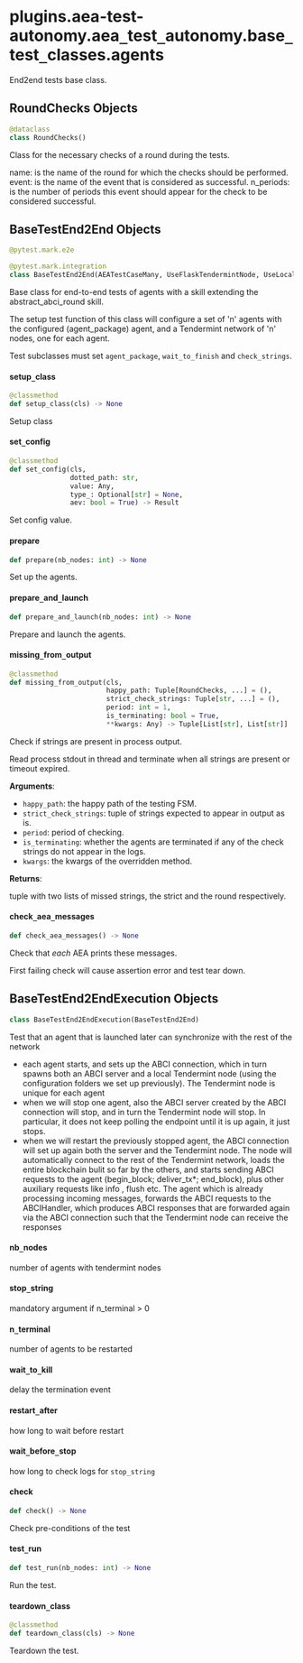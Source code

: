 <a id="plugins.aea-test-autonomy.aea_test_autonomy.base_test_classes.agents"></a>

# plugins.aea-test-autonomy.aea`_`test`_`autonomy.base`_`test`_`classes.agents

End2end tests base class.

<a id="plugins.aea-test-autonomy.aea_test_autonomy.base_test_classes.agents.RoundChecks"></a>

## RoundChecks Objects

```python
@dataclass
class RoundChecks()
```

Class for the necessary checks of a round during the tests.

name: is the name of the round for which the checks should be performed.
event: is the name of the event that is considered as successful.
n_periods: is the number of periods this event should appear for the check to be considered successful.

<a id="plugins.aea-test-autonomy.aea_test_autonomy.base_test_classes.agents.BaseTestEnd2End"></a>

## BaseTestEnd2End Objects

```python
@pytest.mark.e2e

@pytest.mark.integration
class BaseTestEnd2End(AEATestCaseMany, UseFlaskTendermintNode, UseLocalIpfs)
```

Base class for end-to-end tests of agents with a skill extending the abstract_abci_round skill.

The setup test function of this class will configure a set of 'n'
agents with the configured (agent_package) agent, and a Tendermint network
of 'n' nodes, one for each agent.

Test subclasses must set `agent_package`, `wait_to_finish` and `check_strings`.

<a id="plugins.aea-test-autonomy.aea_test_autonomy.base_test_classes.agents.BaseTestEnd2End.setup_class"></a>

#### setup`_`class

```python
@classmethod
def setup_class(cls) -> None
```

Setup class

<a id="plugins.aea-test-autonomy.aea_test_autonomy.base_test_classes.agents.BaseTestEnd2End.set_config"></a>

#### set`_`config

```python
@classmethod
def set_config(cls,
               dotted_path: str,
               value: Any,
               type_: Optional[str] = None,
               aev: bool = True) -> Result
```

Set config value.

<a id="plugins.aea-test-autonomy.aea_test_autonomy.base_test_classes.agents.BaseTestEnd2End.prepare"></a>

#### prepare

```python
def prepare(nb_nodes: int) -> None
```

Set up the agents.

<a id="plugins.aea-test-autonomy.aea_test_autonomy.base_test_classes.agents.BaseTestEnd2End.prepare_and_launch"></a>

#### prepare`_`and`_`launch

```python
def prepare_and_launch(nb_nodes: int) -> None
```

Prepare and launch the agents.

<a id="plugins.aea-test-autonomy.aea_test_autonomy.base_test_classes.agents.BaseTestEnd2End.missing_from_output"></a>

#### missing`_`from`_`output

```python
@classmethod
def missing_from_output(cls,
                        happy_path: Tuple[RoundChecks, ...] = (),
                        strict_check_strings: Tuple[str, ...] = (),
                        period: int = 1,
                        is_terminating: bool = True,
                        **kwargs: Any) -> Tuple[List[str], List[str]]
```

Check if strings are present in process output.

Read process stdout in thread and terminate when all strings are present or timeout expired.

**Arguments**:

- `happy_path`: the happy path of the testing FSM.
- `strict_check_strings`: tuple of strings expected to appear in output as is.
- `period`: period of checking.
- `is_terminating`: whether the agents are terminated if any of the check strings do not appear in the logs.
- `kwargs`: the kwargs of the overridden method.

**Returns**:

tuple with two lists of missed strings, the strict and the round respectively.

<a id="plugins.aea-test-autonomy.aea_test_autonomy.base_test_classes.agents.BaseTestEnd2End.check_aea_messages"></a>

#### check`_`aea`_`messages

```python
def check_aea_messages() -> None
```

Check that *each* AEA prints these messages.

First failing check will cause assertion error and test tear down.

<a id="plugins.aea-test-autonomy.aea_test_autonomy.base_test_classes.agents.BaseTestEnd2EndExecution"></a>

## BaseTestEnd2EndExecution Objects

```python
class BaseTestEnd2EndExecution(BaseTestEnd2End)
```

Test that an agent that is launched later can synchronize with the rest of the network

- each agent starts, and sets up the ABCI connection, which in turn spawns both an ABCI
  server and a local Tendermint node (using the configuration folders we set up previously).
  The Tendermint node is unique for each agent
- when we will stop one agent, also the ABCI server created by the ABCI connection will
  stop, and in turn the Tendermint node will stop. In particular, it does not keep polling
  the endpoint until it is up again, it just stops.
- when we will restart the previously stopped agent, the ABCI connection will set up again
  both the server and the Tendermint node. The node will automatically connect to the rest
  of the Tendermint network, loads the entire blockchain bulit so far by the others, and
  starts sending ABCI requests to the agent (begin_block; deliver_tx*; end_block), plus
  other auxiliary requests like info , flush etc. The agent which is already processing
  incoming messages, forwards the ABCI requests to the ABCIHandler, which produces ABCI
  responses that are forwarded again via the ABCI connection such that the Tendermint
  node can receive the responses

<a id="plugins.aea-test-autonomy.aea_test_autonomy.base_test_classes.agents.BaseTestEnd2EndExecution.nb_nodes"></a>

#### nb`_`nodes

number of agents with tendermint nodes

<a id="plugins.aea-test-autonomy.aea_test_autonomy.base_test_classes.agents.BaseTestEnd2EndExecution.stop_string"></a>

#### stop`_`string

mandatory argument if n_terminal > 0

<a id="plugins.aea-test-autonomy.aea_test_autonomy.base_test_classes.agents.BaseTestEnd2EndExecution.n_terminal"></a>

#### n`_`terminal

number of agents to be restarted

<a id="plugins.aea-test-autonomy.aea_test_autonomy.base_test_classes.agents.BaseTestEnd2EndExecution.wait_to_kill"></a>

#### wait`_`to`_`kill

delay the termination event

<a id="plugins.aea-test-autonomy.aea_test_autonomy.base_test_classes.agents.BaseTestEnd2EndExecution.restart_after"></a>

#### restart`_`after

how long to wait before restart

<a id="plugins.aea-test-autonomy.aea_test_autonomy.base_test_classes.agents.BaseTestEnd2EndExecution.wait_before_stop"></a>

#### wait`_`before`_`stop

how long to check logs for `stop_string`

<a id="plugins.aea-test-autonomy.aea_test_autonomy.base_test_classes.agents.BaseTestEnd2EndExecution.check"></a>

#### check

```python
def check() -> None
```

Check pre-conditions of the test

<a id="plugins.aea-test-autonomy.aea_test_autonomy.base_test_classes.agents.BaseTestEnd2EndExecution.test_run"></a>

#### test`_`run

```python
def test_run(nb_nodes: int) -> None
```

Run the test.

<a id="plugins.aea-test-autonomy.aea_test_autonomy.base_test_classes.agents.BaseTestEnd2EndExecution.teardown_class"></a>

#### teardown`_`class

```python
@classmethod
def teardown_class(cls) -> None
```

Teardown the test.

